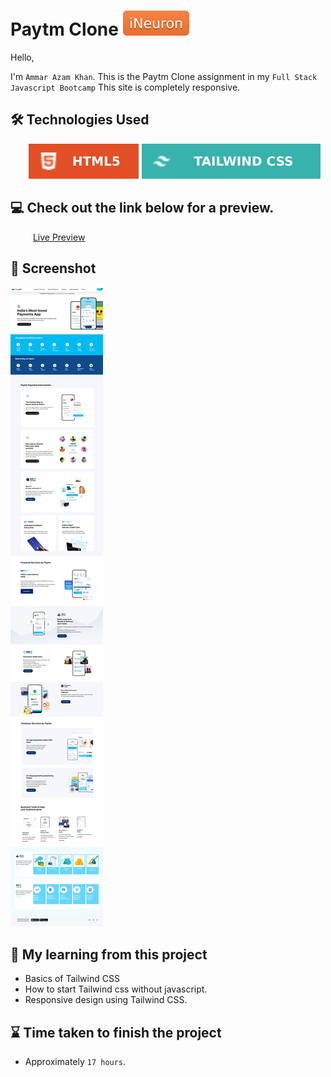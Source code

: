 # Paytm Clone [![iNeuron](./img/iNeuron-badge.svg)](https://ineuron.ai/)

Hello,

I'm `Ammar Azam Khan`. This is the Paytm Clone assignment in my `Full Stack Javascript Bootcamp` This site is completely responsive.

## 🛠 Technologies Used

&emsp; &ensp; [![HTML5](./img/HTML%20badge.svg)](https://developer.mozilla.org/en-US/docs/Web/HTML) [![Tailwind CSS](./img/tailwindBadge.svg)](https://tailwindcss.com/)

## 💻 Check out the link below for a preview.

&emsp; &ensp; &ensp;[Live Preview](https://paytm-india-clone.netlify.app)

## 📸 Screenshot

![Project Screenshort](./png.png)

## 📝 My learning from this project

- Basics of Tailwind CSS
- How to start Tailwind css without javascript.
- Responsive design using Tailwind CSS.

## ⌛ Time taken to finish the project

- Approximately `17 hours`.
